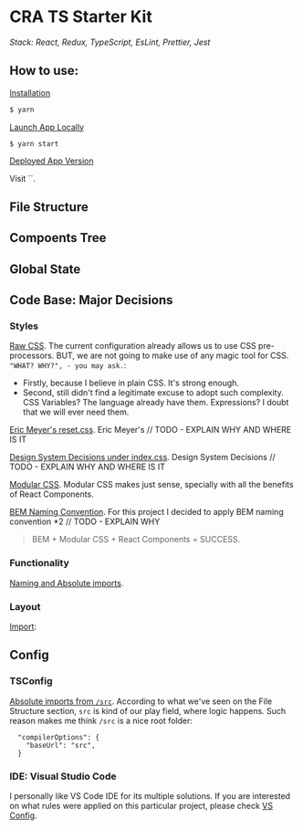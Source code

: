 # CRA TS Starter Kit

_Stack: React, Redux, TypeScript, EsLint, Prettier, Jest_

## How to use:

<u>Installation</u>

```sh
$ yarn
```

<u>Launch App Locally</u>

```
$ yarn start
```

<u>Deployed App Version</u>

Visit ``.

## File Structure

## Compoents Tree

## Global State

## Code Base: Major Decisions

### Styles

<u>Raw CSS</u>. The current configuration already allows us to use CSS pre-processors. BUT, we are not going to make use of any magic tool for CSS. `"WHAT? WHY?", - you may ask.`:

- Firstly, because I believe in plain CSS. It's strong enough.
- Second, still didn't find a legitimate excuse to adopt such complexity. CSS Variables? The language already have them. Expressions? I doubt that we will ever need them.

<u>Eric Meyer's reset.css</u>. Eric Meyer's // TODO - EXPLAIN WHY AND WHERE IS IT

<u>Design System Decisions under index.css</u>. Design System Decisions // TODO - EXPLAIN WHY AND WHERE IS IT

<u>Modular CSS</u>. Modular CSS makes just sense, specially with all the benefits of React Components.

<u>BEM Naming Convention</u>. For this project I decided to apply BEM naming convention \*2 // TODO - EXPLAIN WHY

> BEM + Modular CSS + React Components = SUCCESS.

### Functionality

<u>Naming and Absolute imports</u>.

### Layout

<u>Import</u>:

## Config

### TSConfig

<u>Absolute imports from `/src`</u>. According to what we've seen on the File Structure section, `src` is kind of our play field, where logic happens. Such reason makes me think `/src` is a nice root folder:

```
  "compilerOptions": {
    "baseUrl": "src",
  }
```

### IDE: Visual Studio Code

I personally like VS Code IDE for its multiple solutions. If you are interested on what rules were applied on this particular project, please check [VS Config](./docs/config/vs-code.md).
